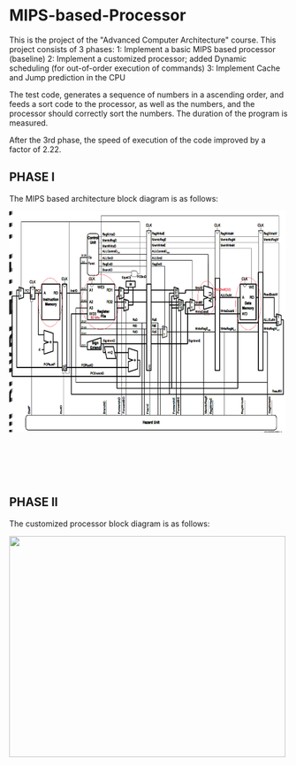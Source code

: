 # MIPS-based-Processor 
This is the project of the "Advanced Computer Architecture" course. This project consists of 3 phases:
1: Implement a basic MIPS based processor (baseline)
2: Implement a customized processor; added Dynamic scheduling (for out-of-order execution of commands)
3: Implement Cache and Jump prediction in the CPU

The test code, generates a sequence of numbers in a ascending order, and feeds a sort code to the processor, as well as the numbers, and the processor should correctly 
sort the numbers. The duration of the program is measured.

After the 3rd phase, the speed of execution of the code improved by a factor of 2.22.


## PHASE I
The MIPS based architecture block diagram is as follows:

<img  align="center" src="./PhaseI_MIPS/Screen Shot 2016-10-02 at 7.30.23 PM.png" width="500" height="400"/>

<br>
<br>
<br>
<br>
<br>
<br>


## PHASE II
The customized processor block diagram is as follows:

<img  align="left" src="./PhaseII_Superscalar/Doku/block diagram.png" width="500" height="400"/>



